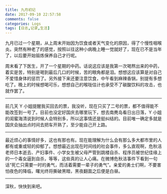 ```yaml
---
title: 九月初记
date: 2017-09-10 22:57:58
comments: false
categories: Logs
tags: [日志,记录,生活]
---
```

九月已过一个星期，从上周末开始因为饮食或者天气变化的原因，得了个慢性咽喉炎。突然有种老了的感觉，按照以往这种小病晚上睡一觉就好了，现在已不是当年了，以后要开始锻炼保养自己才行呢。  

周末看了下医生，开了一个星期的中药。话说这应该是我第一次喝熬出来的中药，着实是苦，特别是喝到最后几口的时候，苦的眼角都是泪。想想这应该算是对自己不爱惜身体的惩罚了。另外接下来还要注意饮食，中午看到麻辣香锅，别提有多想吃了。晚上的时候想喝可乐，想想自己的喉咙估计也承受不了碳酸饮料的攻击，也就作罢了。  

---
前几天 Y 小姐提醒我买回去的票，我没听，现在只买了二号的票，都不值得能不能改签到一号了。目前也没定好国庆去哪里玩下，想去南麂岛看日出日落，Y 小姐的闺蜜海清说到时候人会特别多，所以这事情还是挺纠结的。目前唯一确定多就是国庆会抽出点时间去把车开熟了，至少能自己开上路。  

---
最近烦心的事情好多，这也有那也有。现在能理解为什么会有那么多大都市里的人都有或重或轻的抑郁了。想想最近出现在时间线的社会事件，多么直观啊，危秋洁老师日本逝去、产妇事件、小学女生被父母严管到跳楼自杀、程序员被世纪佳缘上的一个毒女逼到自杀，等等，这些真的让人心痛。在微博危秋洁事件下看到一句话“死亡只需要一时的勇气，而活着需要一辈子的勇气”。亲爱的勇士们啊，不要害怕夜色的降临，曙光终将撕破黑暗，黑夜翻面之后便是白昼。

---
深秋，快快到来吧。